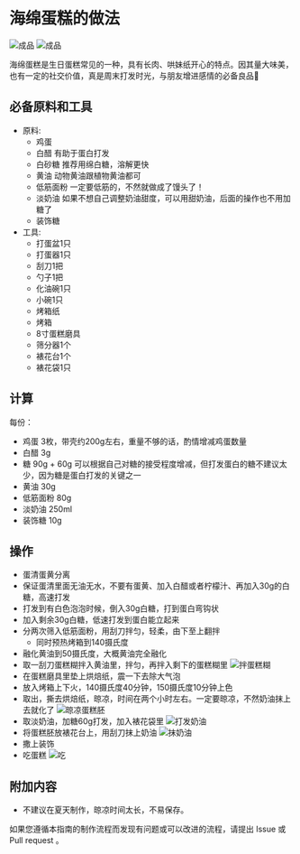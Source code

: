<!-- 这是 HowToCook 菜谱仓库中的示例菜谱模板文件。 -->
<!-- 注意：在编写时，中文与英文或数字之间必须有且仅有一个空格。 -->
<!-- 注意：在编写时，标题与正文之间必须有且仅有一个空行。 -->

# 海绵蛋糕的做法

<!-- 标题必须是 `你的菜名` + `的做法`。和文件名一致。 -->

<!-- 如果有图片更好。 -->

![成品](./imgs/0.jpg)
![成品](./imgs/5.jpg)

<!-- 在这里简单介绍你的菜的特点、营养价值、难度、预计制作时长。 -->
海绵蛋糕是生日蛋糕常见的一种，具有长肉、哄妹纸开心的特点。因其量大味美，也有一定的社交价值，真是周末打发时光，与朋友增进感情的必备良品🐶

## 必备原料和工具

<!-- 在这里列出你的必需原料。以方便大家快速判断自己手边的材料是否足够。-->

<!-- 注意：某些原料已经在厨房采购部分提及。这里不要重复提及：燃气灶, 饮用水, 锅, 食用油, 碗与盘子, 筷子, 炒勺, 洗涤剂, 抹布, 钢丝球, 菜刀  -->

<!-- 你可以推荐购买哪个品牌的来方便决策。 -->
- 原料:
  - 鸡蛋
  - 白醋 有助于蛋白打发
  - 白砂糖 推荐用绵白糖，溶解更快
  - 黄油 动物黄油跟植物黄油都可
  - 低筋面粉 一定要低筋的，不然就做成了馒头了！
  - 淡奶油 如果不想自己调整奶油甜度，可以用甜奶油，后面的操作也不用加糖了
  - 装饰糖
- 工具:
  - 打蛋盆1只
  - 打蛋器1只
  - 刮刀1把
  - 勺子1把
  - 化油碗1只
  - 小碗1只
  - 烤箱纸
  - 烤箱
  - 8寸蛋糕磨具
  - 筛分器1个
  - 裱花台1个
  - 裱花袋1只

## 计算

<!-- 这一章节里介绍一些计算公式，求得原料的量、重要的时间参数、混合比例，以便在后续操作中引用。 -->
<!-- 这一章节可选。可以和上一章节合并。 -->

<!-- 这里有两种情况： -->
<!-- 1. 可能会大批量做菜。例如：食堂给全校学生做西红柿鸡蛋、米饭、米粥。这种情况需要给出计算公式。 -->
<!-- 2. 固定菜量的产品菜。每份的容量一致而永远不会发生变化。这种情况需要给出一份的量。 -->

每份：

  - 鸡蛋 3枚，带壳约200g左右，重量不够的话，酌情增减鸡蛋数量
  - 白醋 3g
  - 糖 90g + 60g 可以根据自己对糖的接受程度增减，但打发蛋白的糖不建议太少，因为糖是蛋白打发的关键之一
  - 黄油 30g
  - 低筋面粉 80g 
  - 淡奶油 250ml
  - 装饰糖 10g

## 操作

<!-- 在这里详细描述做菜的全部流程。 -->
<!-- 不允许使用不精准描述的词汇，例如：`适量`、`少量`、`中量`、`适当`。 -->
<!-- 在这里，如果操作的食材不是“全部食材”而是“部分食材”，也必须指明。否则默认指定的是全部原料。例如这里‘土豆’表示‘全部准备好的土豆’。 -->
- 蛋清蛋黄分离
- 保证蛋清里面无油无水，不要有蛋黄、加入白醋或者柠檬汁、再加入30g的白糖，高速打发
- 打发到有白色泡泡时候，倒入30g白糖，打到蛋白弯钩状
- 加入剩余30g白糖，低速打发到蛋白能立起来
- 分两次筛入低筋面粉，用刮刀拌匀，轻柔，由下至上翻拌
  - 同时预热烤箱到140摄氏度
- 融化黄油到50摄氏度，大概黄油完全融化
- 取一刮刀蛋糕糊拌入黄油里，拌匀，再拌入剩下的蛋糕糊里 ![拌蛋糕糊](./imgs/1.jpg)
- 在蛋糕磨具里垫上烘焙纸，震一下去除大气泡
- 放入烤箱上下火，140摄氏度40分钟，150摄氏度10分钟上色
- 取出，撕去烘焙纸，晾凉，时间在两个小时左右。一定要晾凉，不然奶油抹上去就化了 ![晾凉蛋糕胚](./imgs/3.jpg)
- 取淡奶油，加糖60g打发，加入裱花袋里 ![打发奶油](./imgs/2.jpg)
- 将蛋糕胚放裱花台上，用刮刀抹上奶油 ![抹奶油](./imgs/4.jpg)
- 撒上装饰
- 吃蛋糕 ![吃](./imgs/6.jpg)

## 附加内容

<!-- 在这里额外补充一些注意事项、参考资料、安全须知等。 -->
- 不建议在夏天制作，晾凉时间太长，不易保存。

<!-- 必须保留下面的文字。 -->
如果您遵循本指南的制作流程而发现有问题或可以改进的流程，请提出 Issue 或 Pull request 。

<!-- 在提交 Pull Request 前，请删除模板中的所有注释。 -->
